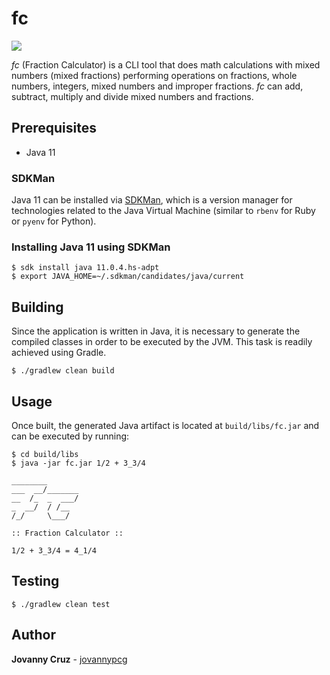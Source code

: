 # fc

![](https://travis-ci.org/jovannypcg/fc.svg?branch=master)

*fc* (Fraction Calculator) is a CLI tool that does math calculations with mixed numbers (mixed fractions) performing operations on fractions, whole numbers, integers, mixed numbers and improper fractions. *fc* can add, subtract, multiply and divide mixed numbers and fractions.

## Prerequisites

* Java 11

### SDKMan

Java 11 can be installed via [SDKMan](https://sdkman.io/install), which is a version manager for technologies related to the Java Virtual Machine (similar to `rbenv` for Ruby or `pyenv` for Python).

### Installing Java 11 using SDKMan

```shell
$ sdk install java 11.0.4.hs-adpt
$ export JAVA_HOME=~/.sdkman/candidates/java/current
```

## Building

Since the application is written in Java, it is necessary to generate the compiled classes in order to be executed by the JVM. This task is readily achieved using Gradle.

```shell
$ ./gradlew clean build
```

## Usage

Once built, the generated Java artifact is located at `build/libs/fc.jar` and can be executed by running:

```shell
$ cd build/libs
$ java -jar fc.jar 1/2 + 3_3/4

________
___  __/_______
__  /_  _  ___/
_  __/  / /__
/_/     \___/

:: Fraction Calculator ::

1/2 + 3_3/4 = 4_1/4
```

## Testing

```shell
$ ./gradlew clean test
```

## Author

**Jovanny Cruz** - [jovannypcg](https://github.com/jovannypcg)
